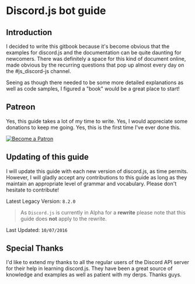# Discord.js bot guide

## Introduction

I decided to write this gitbook because it's become obvious that the examples for discord.js and the documentation can be quite daunting for newcomers. There was definitely a space for this kind of document online, made obvious by the recurring questions that pop up almost every day on the #js_discord-js channel. 

Seeing as though there needed to be some more detailed explanations as well as code samples, I figured a "book" would be a great place to start! 

## Patreon

Yes, this guide takes a lot of my time to write. Yes, I would appreciate some donations to keep me going. Yes, this is the first time I've ever done this.

[![Become a Patron](https://s3.amazonaws.com/patreon_public_assets/toolbox/patreon.png)](http://patreon.com/eslachance)

## Updating of this guide

I will update this guide with each new version of discord.js, as time permits. However, I will gladly accept any contributions to this guide as long as they maintain an appropriate level of grammar and vocabulary. Please don't hesitate to contribute!

Latest Legacy Version: `8.2.0` 

> As `Discord.js` is currently in Alpha for a **rewrite** please note that this guide does **not** apply to the rewrite.

Last Updated: `10/07/2016`

## Special Thanks

I'd like to extend my thanks to all the regular users of the Discord API server for their help in learning discord.js. They have been a great source of knowledge and examples as well as patient with my derps. Thanks guys.